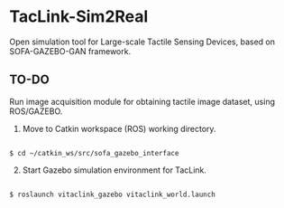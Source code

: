 # TacLink-Sim2Real
Open simulation tool for Large-scale Tactile Sensing Devices, based on SOFA-GAZEBO-GAN framework.

## TO-DO
Run image acquisition module for obtaining tactile image dataset, using ROS/GAZEBO.

1. Move to Catkin workspace (ROS) working directory.

```

$ cd ~/catkin_ws/src/sofa_gazebo_interface

```

2. Start Gazebo simulation environment for TacLink.

```

$ roslaunch vitaclink_gazebo vitaclink_world.launch

```
